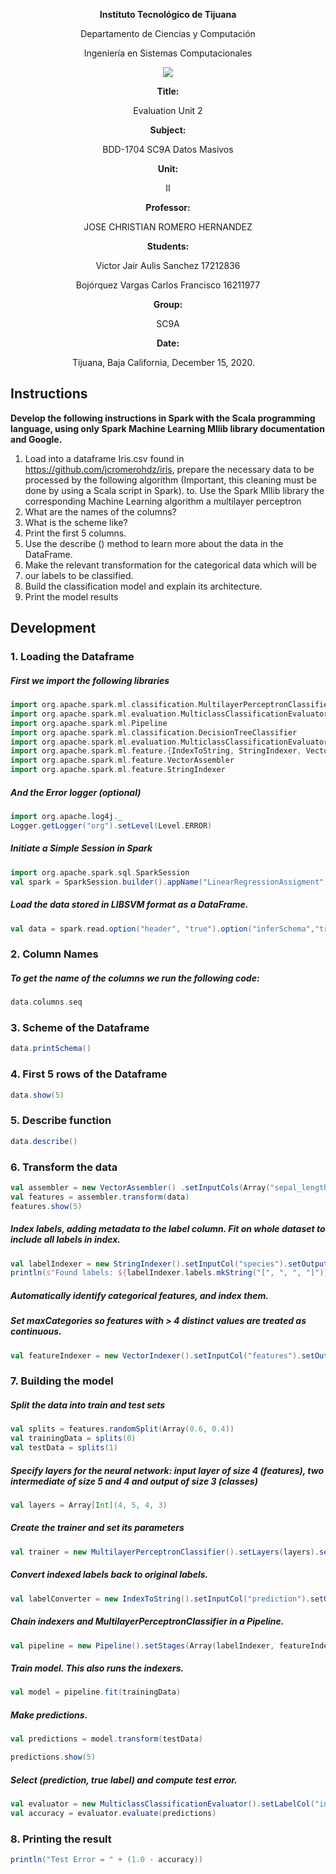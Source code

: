<div align="center">

**Instituto Tecnológico de Tijuana**

Departamento de Ciencias y Computación

Ingeniería en Sistemas Computacionales
 
 [![](https://upload.wikimedia.org/wikipedia/commons/2/2e/ITT.jpg)](https://upload.wikimedia.org/wikipedia/commons/2/2e/ITT.jpg)

**Title:**

Evaluation Unit 2

**Subject:**

BDD-1704 SC9A Datos Masivos

**Unit:**

II

**Professor:**

JOSE CHRISTIAN ROMERO HERNANDEZ

**Students:**

Victor Jair Aulis Sanchez 
17212836

Bojórquez Vargas Carlos Francisco
16211977

**Group:**

SC9A

**Date:**

Tijuana, Baja California, December 15, 2020. 
</div>

## Instructions
**Develop the following instructions in Spark with the Scala programming language, using only Spark Machine Learning Mllib library documentation and Google.**

1. Load into a dataframe Iris.csv found in https://github.com/jcromerohdz/iris, prepare the necessary data to be processed by the following algorithm (Important, this cleaning must be done by using a Scala script in Spark). to. Use the Spark Mllib library the corresponding Machine Learning algorithm a multilayer perceptron
2. What are the names of the columns?
3. What is the scheme like?
4. Print the first 5 columns.
5. Use the describe () method to learn more about the data in the DataFrame.
6. Make the relevant transformation for the categorical data which will be
7. our labels to be classified.
8. Build the classification model and explain its architecture.
9. Print the model results

## Development

### 1. Loading the Dataframe
##### First we import the following libraries
```scala
import org.apache.spark.ml.classification.MultilayerPerceptronClassifier
import org.apache.spark.ml.evaluation.MulticlassClassificationEvaluator
import org.apache.spark.ml.Pipeline
import org.apache.spark.ml.classification.DecisionTreeClassifier
import org.apache.spark.ml.evaluation.MulticlassClassificationEvaluator
import org.apache.spark.ml.feature.{IndexToString, StringIndexer, VectorIndexer}
import org.apache.spark.ml.feature.VectorAssembler
import org.apache.spark.ml.feature.StringIndexer
```

##### And the Error logger (optional)
```scala
import org.apache.log4j._
Logger.getLogger("org").setLevel(Level.ERROR)
```

##### Initiate a Simple Session in Spark
```scala
import org.apache.spark.sql.SparkSession
val spark = SparkSession.builder().appName("LinearRegressionAssigment").getOrCreate()

```
##### Load the data stored in LIBSVM format as a DataFrame.
```scala
val data = spark.read.option("header", "true").option("inferSchema","true")csv("iris.csv")

```
### 2. Column Names
##### To get the name of the columns we run the following code:
```scala
data.columns.seq
```

### 3. Scheme of the Dataframe
```scala
data.printSchema()
```

### 4. First 5 rows of the Dataframe
```scala
data.show(5)
```

### 5. Describe function
```scala
data.describe()
```
### 6. Transform the data

```scala
val assembler = new VectorAssembler() .setInputCols(Array("sepal_length", "sepal_width", "petal_length", "petal_width")).setOutputCol("features")
val features = assembler.transform(data)
features.show(5)
```
##### Index labels, adding metadata to the label column. Fit on whole dataset to include all labels in index.
```scala
val labelIndexer = new StringIndexer().setInputCol("species").setOutputCol("indexedLabel").fit(features)
println(s"Found labels: ${labelIndexer.labels.mkString("[", ", ", "]")}")
```
##### Automatically identify categorical features, and index them.
##### Set maxCategories so features with > 4 distinct values are treated as continuous.
```scala
val featureIndexer = new VectorIndexer().setInputCol("features").setOutputCol("indexedFeatures").setMaxCategories(4).fit(features)
```

### 7. Building the model

##### Split the data into train and test sets
```scala
val splits = features.randomSplit(Array(0.6, 0.4))
val trainingData = splits(0)
val testData = splits(1)
```

##### Specify layers for the neural network: input layer of size 4 (features), two intermediate of size 5 and 4 and output of size 3 (classes)
```scala
val layers = Array[Int](4, 5, 4, 3)
```

##### Create the trainer and set its parameters
```scala
val trainer = new MultilayerPerceptronClassifier().setLayers(layers).setLabelCol("indexedLabel").setFeaturesCol("indexedFeatures").setBlockSize(128).setSeed(System.currentTimeMillis).setMaxIter(200)
```

##### Convert indexed labels back to original labels.
```scala
val labelConverter = new IndexToString().setInputCol("prediction").setOutputCol("predictedLabel").setLabels(labelIndexer.labels)
```

##### Chain indexers and MultilayerPerceptronClassifier in a Pipeline.
```scala
val pipeline = new Pipeline().setStages(Array(labelIndexer, featureIndexer, trainer, labelConverter))
```

##### Train model. This also runs the indexers.
```scala
val model = pipeline.fit(trainingData)
```

##### Make predictions.
```scala
val predictions = model.transform(testData)

predictions.show(5)
```

##### Select (prediction, true label) and compute test error.
```scala
val evaluator = new MulticlassClassificationEvaluator().setLabelCol("indexedLabel").setPredictionCol("prediction").setMetricName("accuracy")
val accuracy = evaluator.evaluate(predictions)
```



### 8. Printing the result
```scala
println("Test Error = " + (1.0 - accuracy))
```
